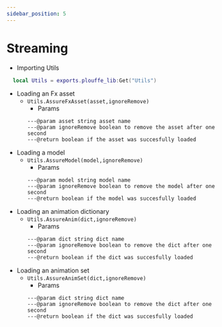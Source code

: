 ```yaml
---
sidebar_position: 5
---
```


# Streaming

- Importing Utils
```lua
  local Utils = exports.plouffe_lib:Get("Utils")
```

- Loading an Fx asset
    - ```Utils.AssureFxAsset(asset,ignoreRemove)```
        - Params
        ```
        ---@param asset string asset name
        ---@param ignoreRemove boolean to remove the asset after one second
        ---@return boolean if the asset was succesfully loaded
        ```
- Loading a model
    - ```Utils.AssureModel(model,ignoreRemove)```
        - Params
        ```
        ---@param model string model name
        ---@param ignoreRemove boolean to remove the model after one second
        ---@return boolean if the model was succesfully loaded
        ```
- Loading an animation dictionary
    - ```Utils.AssureAnim(dict,ignoreRemove)```
        - Params
        ```
        ---@param dict string dict name
        ---@param ignoreRemove boolean to remove the dict after one second
        ---@return boolean if the dict was succesfully loaded
        ```
- Loading an animation set
    - ```Utils.AssureAnimSet(dict,ignoreRemove)```
        - Params
        ```
        ---@param dict string dict name
        ---@param ignoreRemove boolean to remove the dict after one second
        ---@return boolean if the dict was succesfully loaded
        ```